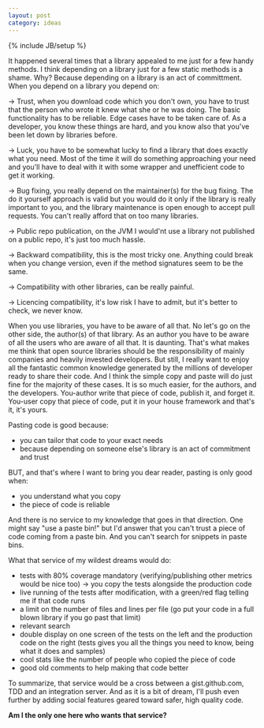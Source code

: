 ```yaml
---
layout: post
category: ideas
---
```

{% include JB/setup %}

It happened several times that a library appealed to me just for a few handy methods. I think depending on a library just for a few static methods is a shame. Why? Because depending on a library is an act of committment. When you depend on a library you depend on:

&rarr; Trust, when you download code which you don't own, you have to trust that the person who wrote it knew what she or he was doing. The basic functionality has to be reliable. Edge cases have to be taken care of. As a developer, you know these things are hard, and you know also that you've been let down by libraries before.

&rarr; Luck, you have to be somewhat lucky to find a library that does exactly what you need. Most of the time it will do something approaching your need and you'll have to deal with it with some wrapper and unefficient code to get it working.

&rarr; Bug fixing, you really depend on the maintainer(s) for the bug fixing. The do it yourself approach is valid but you would do it only if the library is really important to you, and the library maintenance is open enough to accept pull requests. You can't really afford that on too many libraries.

&rarr; Public repo publication, on the JVM I would'nt use a library not published on a public repo, it's just too much hassle.

&rarr; Backward compatibility, this is the most tricky one. Anything could break when you change version, even if the method signatures seem to be the same.

&rarr; Compatibility with other libraries, can be really painful.

&rarr; Licencing compatibility, it's low risk I have to admit, but it's better to check, we never know.

When you use libraries, you have to be aware of all that. 
No let's go on the other side, the author(s) of that library. As an author you have to be aware of all the users who are aware of all that. It is daunting. That's what makes me think that open source libraries should be the responsibility of mainly companies and heavily invested developers. But still, I really want to enjoy all the fantastic common knowledge generated by the millions of developer ready to share their code. And I think the simple copy and paste will do just fine for the majority of these cases. It is so much easier, for the authors, and the developers. You-author write that piece of code, publish it, and forget it. You-user copy that piece of code, put it in your house framework and that's it, it's yours.

Pasting code is good because:
- you can tailor that code to your exact needs
- because depending on someone else's library is an act of commitment and trust

BUT, and that's where I want to bring you dear reader, pasting is only good when:
- you understand what you copy
- the piece of code is reliable

And there is no service to my knowledge that goes in that direction.
One might say "use a paste bin!" but I'd answer that you can't trust a piece of code coming from a paste bin. And you can't search for snippets in paste bins.

What that service of my wildest dreams would do:
- tests with 80% coverage mandatory (verifying/publishing other metrics would be nice too) -> you copy the tests alongside the production code
- live running of the tests after modification, with a green/red flag telling me if that code runs
- a limit on the number of files and lines per file (go put your code in a full blown library if you go past that limit)
- relevant search
- double display on one screen of the tests on the left and the production code on the right (tests gives you all the things you need to know, being what it does and samples)
- cool stats like the number of people who copied the piece of code
- good old comments to help making that code better

To summarize, that service would be a cross between a gist.github.com, TDD and an integration server. And as it is a bit of dream, I'll push even further by adding social features geared toward safer, high quality code.

**Am I the only one here who wants that service?**
